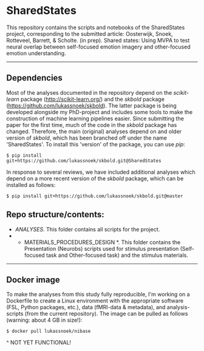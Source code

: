 # SharedStates

This repository contains the scripts and notebooks of the SharedStates project, corresponding to the submitted article:
Oosterwijk, Snoek, Rotteveel, Barrett, & Scholte. (in prep). Shared states: Using MVPA to test neural overlap between self-focused emotion imagery and other-focused emotion understanding.
***

## Dependencies
Most of the analyses documented in the repository depend on the *scikit-learn* package (http://scikit-learn.org/) and the *skbold* package (https://github.com/lukassnoek/skbold). The latter package is being developed alongside my PhD-project and includes some tools to make the construction of machine learning pipelines easier. Since submitting the paper for the first time, much of the code in the *skbold* package has changed. Therefore, the main (original) analyses depend on and older version of *skbold*, which has been branched off under the name 'SharedStates'. To install this 'version' of the package, you can use *pip*:
```
$ pip install git+https://github.com/lukassnoek/skbold.git@SharedStates
```
In response to several reviews, we have included additional analyses which depend on a more recent version of the *skbold* package, which can be installed as follows:
```
$ pip install git+https://github.com/lukassnoek/skbold.git@master
```

## Repo structure/contents:
* *ANALYSES*. This folder contains all scripts for the project.
* * MATERIALS_PROCEDURES_DESIGN *. This folder contains the Presentation (Neurobs) scripts used for stimulus presentation (Self-focused task and Other-focused task) and the stimulus materials.

***

## Docker image

To make the analyses from this study fully reproducible, I'm working on a Dockerfile to create a Linux environment with the appropriate software (FSL, Python packages, etc.), data (fMRI-data & metadata), and analysis-scripts (from the current repository). The image can be pulled as follows (warning: about 4 GB in size!):

```
$ docker pull lukassnoek/nibase
```

^ NOT YET FUNCTIONAL!
